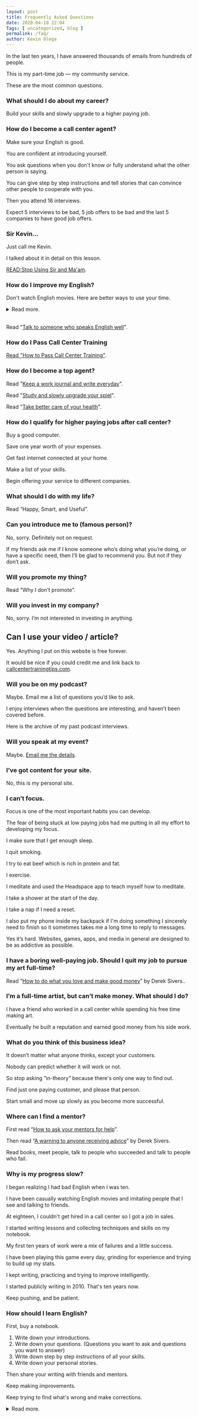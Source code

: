 ```yaml
--- 
layout: post 
title: Frequently Asked Questions
date: 2020-04-18 22:04
Tags: [ uncategorized, blog ]
permalink: /faq/ 
author: Kevin Olega 
--- 
```

In the last ten years, I have answered thousands of emails from hundreds of people.

This is my part-time job — my community service. 

These are the most common questions.

### What should I do about my career?

Build your skills and slowly upgrade to a higher paying job.

### How do I become a call center agent?

Make sure your English is good. 

You are confident at introducing yourself.

You ask questions when you don't know or fully understand what the other person is saying.

You can give step by step instructions and tell stories that can convince other people to cooperate with you.

Then you attend 16 interviews.

Expect 5 interviews to be bad, 5 job offers to be bad and the last 5 companies to have good job offers.

### Sir Kevin...

Just call me Kevin.

I talked about it in detail on this lesson.

[READ:Stop Using Sir and Ma'am](https://callcentertrainingtips.com/sir-maam-confidence/).

### How do I improve my English?

Don't watch English movies. Here are better ways to use your time.
<details>
	<summary>Read more.</summary>

	<p>Speak regularly to</p>
	<p></p>
	<p></p>
	<p></p>
	<p><a href="https://callcentertrainingtips.com/interview-notes/">READ:Write everyday</a>.</p>
	<p><a href=""></a></p>
	<p><a href=""></a></p>
</details>
<br>




Read "[Talk to someone who speaks English well](https://callcentertrainingtips.com/speak-english/)".

### How do I Pass Call Center Training

[Read "How to Pass Call Center Training"](https://callcentertrainingtips.com/pass-training/).

### How do I become a top agent?

Read "[Keep a work journal and write everyday](https://callcentertrainingtips.com/notebook/)".

Read "[Study and slowly upgrade your spiel](https://callcentertrainingtips.com/write-spiel/)".

Read "[Take better care of your health](https://callcentertrainingtips.com/energy-to-succeed/)".

### How do I qualify for higher paying jobs after call center?

Buy a good computer.

Save one year worth of your expenses.

Get fast internet connected at your home.

Make a list of your skills.

Begin offering your service to different companies.

### What should I do with my life?

Read “Happy, Smart, and Useful”.

### Can you introduce me to (famous person)?

No, sorry. Definitely not on request.

If my friends ask me if I know someone who’s doing what you’re doing, or have a specific need, then I’ll be glad to recommend you. But not if they don’t ask.

### Will you promote my thing?

Read “Why I don’t promote”.

### Will you invest in my company?

No, sorry. I’m not interested in investing in anything.

## Can I use your video / article?

Yes. Anything I put on this website is free forever.

It would be nice if you could credit me and link back to [callcentertrainingtips.com](https://callcentertrainingtips.com).

### Will you be on my podcast?

Maybe. Email me a list of questions you’d like to ask.

I enjoy interviews when the questions are interesting, and haven’t been covered before.

Here is the archive of my past podcast interviews.

### Will you speak at my event?

Maybe. [Email me the details](https://callcentertrainingtips.com/contact).

### I’ve got content for your site.

No, this is my personal site.

### I can’t focus.

Focus is one of the most important habits you can develop. 

The fear of being stuck at low paying jobs had me putting in all my effort to developing my focus.

I make sure that I get enough sleep.

I quit smoking.

I try to eat beef which is rich in protein and fat.

I exercise.

I meditate and used the Headspace app to teach myself how to meditate.

I take a shower at the start of the day.

I take a nap if I need a reset.

I also put my phone inside my backpack if I'm doing something I sincerely need to finish so it sometimes takes me a long time to reply to messages.

Yes it’s hard. Websites, games, apps, and media in general are designed to be as addictive as possible.

### I have a boring well-paying job. Should I quit my job to pursue my art full-time?

Read “[How to do what you love and make good money](https://sivers.org/balance)” by Derek Sivers..

### I’m a full-time artist, but can’t make money. What should I do?

I have a friend who worked in a call center while spending his free time making art. 

Eventually he built a reputation and earned good money from his side work.

### What do you think of this business idea?

It doesn’t matter what anyone thinks, except your customers.

Nobody can predict whether it will work or not. 

So stop asking “in-theory” because there's only one way to find out.

Find just one paying customer, and please that person. 

Start small and move up slowly as you become more successful.

### Where can I find a mentor?

First read “[How to ask your mentors for help](https://callcentertrainingtips.com/mentor/)”.

Then read “[A warning to anyone receiving advice](https://sivers.org/advice/)” by Derek Sivers.

Read books, meet people, talk to people who succeeded and talk to people who fail.

### Why is my progress slow?

I began realizing I had bad English when I was ten.

I have been casually watching English movies and imitating people that I see and talking to friends.

At eighteen, I couldn't get hired in a call center so I got a job in sales.

I started writing lessons and collecting techniques and skills on my notebook.

My first ten years of work were a mix of failures and a little success.

I have been playing this game every day, grinding for experience and trying to build up my stats.

I kept writing, practicing and trying to improve intelligently.

I started publicly writing in 2010. That's ten years now.

Keep pushing, and be patient.

### How should I learn English?

First, buy a notebook.

1. Write down your introductions.
2. Write down your questions. (Questions you want to ask and questions you want to answer)
3. Write down step by step instructions of all your skills.
4. Write down your personal stories.

Then share your writing with friends and mentors.

Keep making improvements.

Keep trying to find what's wrong and make corrections.





<details>
	<summary>Read more.</summary>

	<p></p>
	<p></p>
	<p></p>
	<p></p>
	<p><a href=""></a></p>
	<p><a href=""></a></p>
	<p><a href=""></a></p>
</details>
<br>
